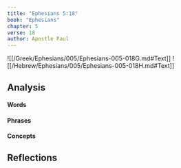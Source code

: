 ```yaml
---
title: "Ephesians 5:18"
book: "Ephesians"
chapter: 5
verse: 18
author: Apostle Paul
---
```

![[/Greek/Ephesians/005/Ephesians-005-018G.md#Text]]
![[/Hebrew/Ephesians/005/Ephesians-005-018H.md#Text]]

## Analysis

#### Words

#### Phrases

#### Concepts

## Reflections
